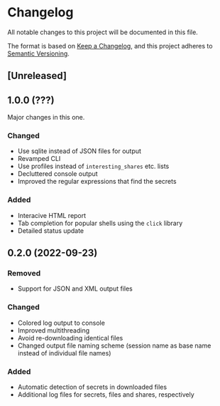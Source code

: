 # Changelog
All notable changes to this project will be documented in this file.

The format is based on [Keep a Changelog](https://keepachangelog.com/en/1.0.0/),
and this project adheres to [Semantic Versioning](https://semver.org/spec/v2.0.0.html).

## [Unreleased]

## 1.0.0 (???)

Major changes in this one.

### Changed

- Use sqlite instead of JSON files for output
- Revamped CLI
- Use profiles instead of `interesting_shares` etc. lists
- Decluttered console output
- Improved the regular expressions that find the secrets

### Added

- Interacive HTML report
- Tab completion for popular shells using the `click` library
- Detailed status update


## 0.2.0 (2022-09-23)

### Removed

- Support for JSON and XML output files

### Changed

- Colored log output to console
- Improved multithreading
- Avoid re-downloading identical files
- Changed output file naming scheme (session name as base name instead of
  individual file names)

### Added

- Automatic detection of secrets in downloaded files
- Additional log files for secrets, files and shares, respectively
